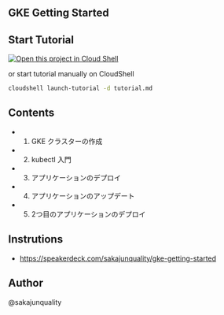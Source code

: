 GKE Getting Started
----

Start Tutorial
---

[![Open this project in Cloud Shell](http://gstatic.com/cloudssh/images/open-btn.png)](https://console.cloud.google.com/cloudshell/open?git_repo=https://github.com/sakajunquality/gke-getting-started.git&page=editor&tutorial=tutorial.md)

or start tutorial manually on CloudShell

```bash
cloudshell launch-tutorial -d tutorial.md
```

Contents
---

- 1. GKE クラスターの作成
- 2. kubectl 入門
- 3. アプリケーションのデプロイ
- 4. アプリケーションのアップデート
- 5. 2つ目のアプリケーションのデプロイ

Instrutions
---

- https://speakerdeck.com/sakajunquality/gke-getting-started


Author
---

@sakajunquality
